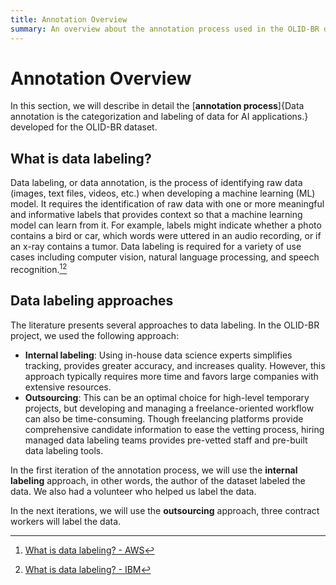 ```yaml
---
title: Annotation Overview
summary: An overview about the annotation process used in the OLID-BR dataset.
---
```


# Annotation Overview

In this section, we will describe in detail the [**annotation process**]{Data annotation is the categorization and labeling of data for AI applications.} developed for the OLID-BR dataset.

## What is data labeling?

Data labeling, or data annotation, is the process of identifying raw data (images, text files, videos, etc.) when developing a machine learning (ML) model. It requires the identification of raw data with one or more meaningful and informative labels that provides context so that a machine learning model can learn from it. For example, labels might indicate whether a photo contains a bird or car, which words were uttered in an audio recording, or if an x-ray contains a tumor. Data labeling is required for a variety of use cases including computer vision, natural language processing, and speech recognition.[^1][^2]

## Data labeling approaches

The literature presents several approaches to data labeling. In the OLID-BR project, we used the following approach:

- **Internal labeling**: Using in-house data science experts simplifies tracking, provides greater accuracy, and increases quality. However, this approach typically requires more time and favors large companies with extensive resources.
- **Outsourcing**: This can be an optimal choice for high-level temporary projects, but developing and managing a freelance-oriented workflow can also be time-consuming. Though freelancing platforms provide comprehensive candidate information to ease the vetting process, hiring managed data labeling teams provides pre-vetted staff and pre-built data labeling tools.

In the first iteration of the annotation process, we will use the **internal labeling** approach, in other words, the author of the dataset labeled the data. We also had a volunteer who helped us label the data.

In the next iterations, we will use the **outsourcing** approach, three contract workers will label the data.

[^1]: [What is data labeling? - AWS](https://aws.amazon.com/sagemaker/data-labeling/what-is-data-labeling/)

[^2]: [What is data labeling? - IBM](https://www.ibm.com/cloud/learn/data-labeling)
